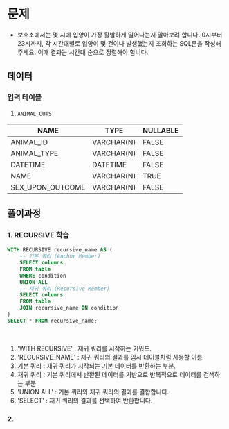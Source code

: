 # 문제
- 보호소에서는 몇 시에 입양이 가장 활발하게 일어나는지 알아보려 합니다. 0시부터 23시까지, 각 시간대별로 입양이 몇 건이나 발생했는지 조회하는 SQL문을 작성해주세요. 이때 결과는 시간대 순으로 정렬해야 합니다.  

## 데이터  
### 입력 테이블  
1. `ANIMAL_OUTS`  
  
| **NAME**              | **TYPE**   | **NULLABLE** |
|-----------------------|------------|--------------|
| ANIMAL_ID             | VARCHAR(N) | FALSE        |
| ANIMAL_TYPE           | VARCHAR(N) | FALSE        |
| DATETIME              | DATETIME   | FALSE        |
| NAME                  | VARCHAR(N) | TRUE         |
| SEX_UPON_OUTCOME      | VARCHAR(N) | FALSE        |


## 풀이과정
### 1. RECURSIVE 학습  
```SQL
WITH RECURSIVE recursive_name AS (
    -- 기본 쿼리 (Anchor Member)
    SELECT columns
    FROM table
    WHERE condition
    UNION ALL
    -- 재귀 쿼리 (Recursive Member)
    SELECT columns
    FROM table
    JOIN recursive_name ON condition
)
SELECT * FROM recursive_name;
```  
<br/>

1. 'WITH RECURSIVE' : 재귀 쿼리를 시작하는 키워드.
2. 'RECURSIVE_NAME' : 재귀 쿼리의 결과를 임시 테이블처럼 사용할 이름  
3. 기본 쿼리 : 재귀 쿼리가 시작되는 기본 데이터를 반환하는 부분.
4. 재귀 쿼리 : 기본 쿼리에서 반환된 데이터를 기반으로 반복적으로 데이터를 검색하는 부분  
5. 'UNION ALL' : 기본 쿼리와 재귀 쿼리의 결과를 결합합니다.  
6. 'SELECT' : 재귀 쿼리의 결과를 선택하여 반환합니다.
  
  
### 2. 
